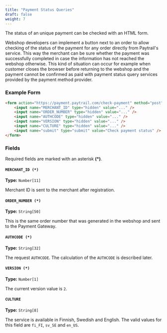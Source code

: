 ```yaml
---
title: "Payment Status Queries"
draft: false
weight: 7
---
```


The status of an unique payment can be checked with an HTML form.

Webshop developers can implement a button next to an order to allow checking of the status of the payment for any order directly from Paytrail's service. This way the merchant can be sure whether the payment was successfully completed in case the information has not reached the webshop otherwise. This kind of situation can occur for example when customer closes the browser before returning to the webshop and the payment cannot be confirmed as paid with payment status query services provided by the payment method provider.

### Example Form

```html
<form action="https://payment.paytrail.com/check-payment" method="post">
    <input name="MERCHANT_ID" type="hidden" value="..." />
    <input name="ORDER_NUMBER" type="hidden" value="..." />
    <input name="AUTHCODE" type="hidden" value="..." />
    <input name="VERSION" type="hidden" value="..." />
    <input name="CULTURE" type="hidden" value="..." />
    <input name="submit" type="submit" value="Check payment status" />
</form>
```

### Fields

Required fields are marked with an asterisk **(*)**.

#### `MERCHANT_ID (*)`
**Type:** `Number[11]`

Merchant ID is sent to the merchant after registration.

#### `ORDER_NUMBER (*)`
**Type:** `String[50]`

This is the same order number that was generated in the webshop and sent to the Payment Gateway.

#### `AUTHCODE (*)`
**Type:** `String[32]`

The request `AUTHCODE`. The calculation of the `AUTHCODE` is described later.

#### `VERSION (*)`
**Type:** `Number[1]`

The current version value is `2`.

#### `CULTURE`
**Type:** `String[8]`

The service is available in Finnish, Swedish and English. The valid values for this field are `fi_FI`, `sv_SE` and `en_US`.

